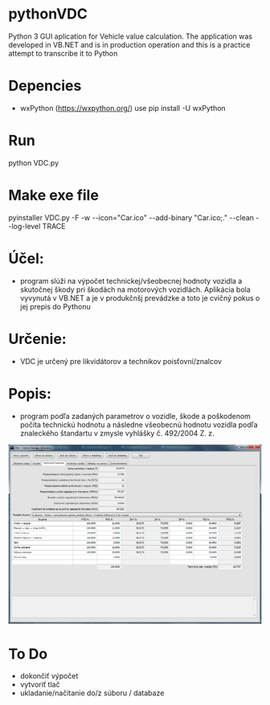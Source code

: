 # pythonVDC
Python 3 GUI aplication for Vehicle value calculation. The application was developed in VB.NET and is in production operation and this is a practice attempt to transcribe it to Python

# Depencies
 - wxPython (https://wxpython.org/) use pip install -U wxPython

# Run
python VDC.py

# Make exe file
pyinstaller VDC.py -F -w --icon="Car.ico" --add-binary "Car.ico;." --clean --log-level TRACE

# Účel:
- program slúži na výpočet technickej/všeobecnej hodnoty vozidla a skutočnej škody pri škodách na motorových vozidlách. Aplikácia bola vyvynutá v VB.NET a je v produkčnšj prevádzke a toto je cvičný pokus o jej prepis do Pythonu

# Určenie:
- VDC je určený pre likvidátorov a technikov poisťovní/znalcov

# Popis:
- program podľa zadaných parametrov o vozidle, škode a poškodenom počíta technickú hodnotu a následne všeobecnú hodnotu vozidla podľa znaleckého štandartu v zmysle vyhlášky č. 492/2004 Z. z.
 
![](https://github.com/stibla/pythonVDC/blob/master/Screenshot.png)

# To Do
 - dokončiť výpočet
 - vytvoriť tlač
 - ukladanie/načítanie do/z súboru / databaze
